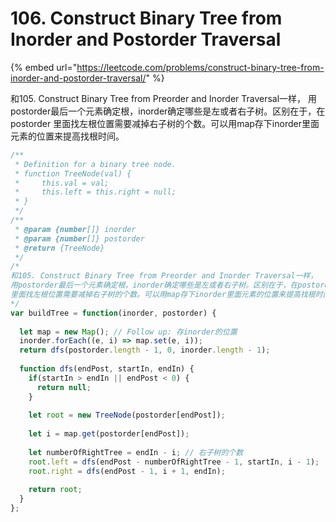 # 106. Construct Binary Tree from Inorder and Postorder Traversal

{% embed url="https://leetcode.com/problems/construct-binary-tree-from-inorder-and-postorder-traversal/" %}

和105. Construct Binary Tree from Preorder and Inorder Traversal一样， 用postorder最后一个元素确定根，inorder确定哪些是左或者右子树。区别在于，在postorder 里面找左根位置需要减掉右子树的个数。可以用map存下inorder里面元素的位置来提高找根时间。

```javascript
/**
 * Definition for a binary tree node.
 * function TreeNode(val) {
 *     this.val = val;
 *     this.left = this.right = null;
 * }
 */
/**
 * @param {number[]} inorder
 * @param {number[]} postorder
 * @return {TreeNode}
 */
/* 
和105. Construct Binary Tree from Preorder and Inorder Traversal一样，
用postorder最后一个元素确定根，inorder确定哪些是左或者右子树。区别在于，在postorder
里面找左根位置需要减掉右子树的个数。可以用map存下inorder里面元素的位置来提高找根时间。
*/
var buildTree = function(inorder, postorder) {
  
  let map = new Map(); // Follow up: 存inorder的位置
  inorder.forEach((e, i) => map.set(e, i));
  return dfs(postorder.length - 1, 0, inorder.length - 1);
  
  function dfs(endPost, startIn, endIn) {
    if(startIn > endIn || endPost < 0) {
      return null;
    }
    
    let root = new TreeNode(postorder[endPost]);
    
    let i = map.get(postorder[endPost]);
    
    let numberOfRightTree = endIn - i; // 右子树的个数
    root.left = dfs(endPost - numberOfRightTree - 1, startIn, i - 1);
    root.right = dfs(endPost - 1, i + 1, endIn);
    
    return root;
  }
};
```

